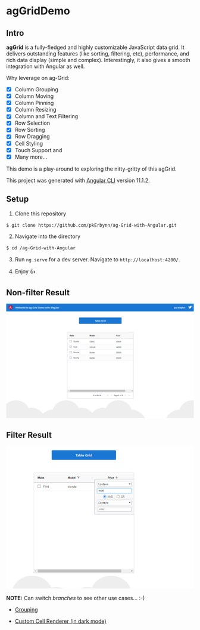 # agGridDemo

## Intro 
**agGrid** is a fully-fledged and highly customizable JavaScript data grid. It delivers outstanding features (like sorting, filtering, etc), performance, and rich data display (simple and complex). Interestingly, it also gives a smooth integration with Angular as well.

Why leverage on ag-Grid:
- [x] Column Grouping
- [x] Column Moving
- [x] Column Pinning
- [x] Column Resizing
- [x] Column and Text Filtering
- [x] Row Selection
- [x] Row Sorting
- [x] Row Dragging
- [x] Cell Styling
- [x] Touch Support and
- [x] Many more...

This demo is a play-around to exploring the nitty-gritty of this agGrid.

This project was generated with [Angular CLI](https://github.com/angular/angular-cli) version 11.1.2.

## Setup

1. Clone this repository

  ```sh
  $ git clone https://github.com/pkErbynn/ag-Grid-with-Angular.git
  ```

2. Navigate into the directory

  ```sh
  $ cd /ag-Grid-with-Angular
  ```

3. Run `ng serve` for a dev server. Navigate to `http://localhost:4200/`.

4. Enjoy :+1:


## Non-filter Result

<img src="src/assets/result-snap-update.PNG">

## Filter Result

<img src="src/assets/snap2.PNG">


**NOTE:** Can switch _branches_ to see other use cases... :-)

- [Grouping](https://github.com/pkErbynn/ag-Grid-with-Angular/blob/grouping-grid/README.md#grouping-result)

- [Custom Cell Renderer (in dark mode)](https://github.com/pkErbynn/ag-Grid-with-Angular/tree/cell-renderer#cell-renderer-framework-result-dark-mode)
